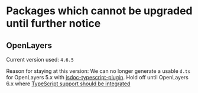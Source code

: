 # Packages which cannot be upgraded until further notice

## OpenLayers

Current version used: `4.6.5`

Reason for staying at this version: We can no longer generate a usable `d.ts` for OpenLayers 5.x with [jsdoc-typescript-plugin](https://github.com/jumpinjackie/jsdoc-typescript-plugin). Hold off until OpenLayers 6.x where [TypeScript support should be integrated](https://github.com/openlayers/openlayers/pull/9178)